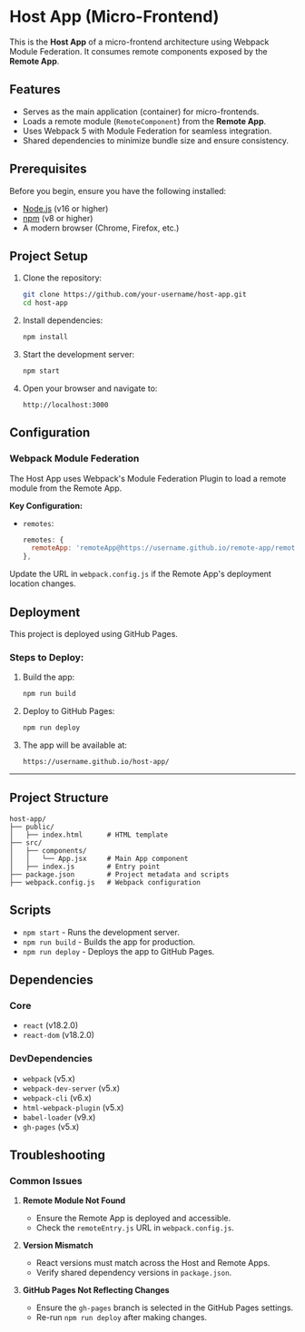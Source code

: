 
# Host App (Micro-Frontend)

This is the **Host App** of a micro-frontend architecture using Webpack Module Federation. It consumes remote components exposed by the **Remote App**.

## Features

- Serves as the main application (container) for micro-frontends.
- Loads a remote module (`RemoteComponent`) from the **Remote App**.
- Uses Webpack 5 with Module Federation for seamless integration.
- Shared dependencies to minimize bundle size and ensure consistency.

## Prerequisites

Before you begin, ensure you have the following installed:

- [Node.js](https://nodejs.org/) (v16 or higher)
- [npm](https://www.npmjs.com/) (v8 or higher)
- A modern browser (Chrome, Firefox, etc.)


## Project Setup

1. Clone the repository:
   ```bash
   git clone https://github.com/your-username/host-app.git
   cd host-app
   ```

2. Install dependencies:
   ```bash
   npm install
   ```

3. Start the development server:
   ```bash
   npm start
   ```

4. Open your browser and navigate to:
   ```
   http://localhost:3000
   ```

## Configuration

### Webpack Module Federation
The Host App uses Webpack's Module Federation Plugin to load a remote module from the Remote App.

**Key Configuration:**
- `remotes`:
  
  ```javascript
  remotes: {
    remoteApp: 'remoteApp@https://username.github.io/remote-app/remoteEntry.js',
  },
  ```

Update the URL in `webpack.config.js` if the Remote App's deployment location changes.

## Deployment

This project is deployed using GitHub Pages.

### Steps to Deploy:
1. Build the app:
   ```bash
   npm run build
   ```

2. Deploy to GitHub Pages:
   ```bash
   npm run deploy
   ```

3. The app will be available at:
   ```
   https://username.github.io/host-app/
   ```

---

## Project Structure

```
host-app/
├── public/
│   ├── index.html      # HTML template
├── src/
│   ├── components/
│   │   └── App.jsx     # Main App component
│   ├── index.js        # Entry point
├── package.json        # Project metadata and scripts
├── webpack.config.js   # Webpack configuration
```

## Scripts

- `npm start` - Runs the development server.
- `npm run build` - Builds the app for production.
- `npm run deploy` - Deploys the app to GitHub Pages.

## Dependencies

### Core
- `react` (v18.2.0)
- `react-dom` (v18.2.0)

### DevDependencies
- `webpack` (v5.x)
- `webpack-dev-server` (v5.x)
- `webpack-cli` (v6.x)
- `html-webpack-plugin` (v5.x)
- `babel-loader` (v9.x)
- `gh-pages` (v5.x)

## Troubleshooting

### Common Issues

1. **Remote Module Not Found**
   - Ensure the Remote App is deployed and accessible.
   - Check the `remoteEntry.js` URL in `webpack.config.js`.

2. **Version Mismatch**
   - React versions must match across the Host and Remote Apps.
   - Verify shared dependency versions in `package.json`.

3. **GitHub Pages Not Reflecting Changes**
   - Ensure the `gh-pages` branch is selected in the GitHub Pages settings.
   - Re-run `npm run deploy` after making changes.
